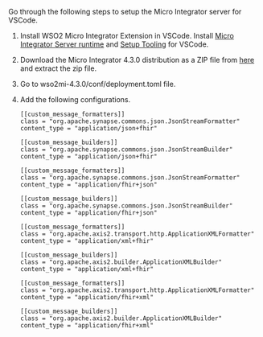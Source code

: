 
Go through the following steps to setup the Micro Integrator server for VSCode. 

1. Install WSO2 Micro Integrator Extension in VSCode. Install [Micro Integrator Server runtime](https://mi.docs.wso2.com/en/latest/install-and-setup/install/installing-mi/) and [Setup Tooling](https://mi.docs.wso2.com/en/latest/develop/mi-for-vscode/install-wso2-mi-for-vscode/#install-micro-integrator-for-vs-code) for VSCode. 

2. Download the Micro Integrator 4.3.0 distribution as a ZIP file from [here](https://github.com/wso2/micro-integrator/releases/download/v4.3.0/wso2mi-4.3.0.zip) and   extract the zip file. 
3. Go to wso2mi-4.3.0/conf/deployment.toml file. 
4. Add the following configurations. 
    ```
    [[custom_message_formatters]]
    class = "org.apache.synapse.commons.json.JsonStreamFormatter"
    content_type = "application/json+fhir"

    [[custom_message_builders]]
    class = "org.apache.synapse.commons.json.JsonStreamBuilder"
    content_type = "application/json+fhir"

    [[custom_message_formatters]]
    class = "org.apache.synapse.commons.json.JsonStreamFormatter"
    content_type = "application/fhir+json"

    [[custom_message_builders]]
    class = "org.apache.synapse.commons.json.JsonStreamBuilder"
    content_type = "application/fhir+json"

    [[custom_message_formatters]]
    class = "org.apache.axis2.transport.http.ApplicationXMLFormatter"
    content_type = "application/xml+fhir"

    [[custom_message_builders]]
    class = "org.apache.axis2.builder.ApplicationXMLBuilder"
    content_type = "application/xml+fhir"

    [[custom_message_formatters]]
    class = "org.apache.axis2.transport.http.ApplicationXMLFormatter"
    content_type = "application/fhir+xml"

    [[custom_message_builders]]
    class = "org.apache.axis2.builder.ApplicationXMLBuilder"
    content_type = "application/fhir+xml"
    ```
